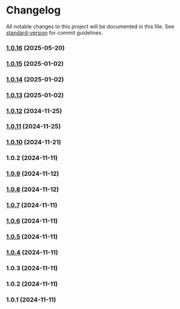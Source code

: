 # Changelog

All notable changes to this project will be documented in this file. See [standard-version](https://github.com/conventional-changelog/standard-version) for commit guidelines.

### [1.0.16](https://github.com/USEPA/layer-nuxt-epa-header/compare/v1.0.15...v1.0.16) (2025-05-20)

### [1.0.15](https://github.com/USEPA/layer-nuxt-epa-header/compare/v1.0.14...v1.0.15) (2025-01-02)

### [1.0.14](https://github.com/USEPA/layer-nuxt-epa-header/compare/v1.0.13...v1.0.14) (2025-01-02)

### [1.0.13](https://github.com/USEPA/layer-nuxt-epa-header/compare/v1.0.12...v1.0.13) (2025-01-02)

### [1.0.12](https://github.com/USEPA/layer-nuxt-epa-header/compare/v1.0.11...v1.0.12) (2024-11-25)

### [1.0.11](https://github.com/USEPA/layer-nuxt-epa-header/compare/v1.0.10...v1.0.11) (2024-11-25)

### [1.0.10](https://github.com/USEPA/layer-nuxt-epa-header/compare/v1.0.9...v1.0.10) (2024-11-21)

### 1.0.2 (2024-11-11)

### [1.0.9](https://github.com/USEPA/layer-nuxt-epa-header/compare/v1.0.8...v1.0.9) (2024-11-12)

### [1.0.8](https://github.com/USEPA/layer-nuxt-epa-header/compare/v1.0.7...v1.0.8) (2024-11-12)

### [1.0.7](https://github.com/USEPA/layer-nuxt-epa-header/compare/v1.0.6...v1.0.7) (2024-11-11)

### [1.0.6](https://github.com/USEPA/layer-nuxt-epa-header/compare/v1.0.5...v1.0.6) (2024-11-11)

### [1.0.5](https://github.com/USEPA/layer-nuxt-epa-header/compare/v1.0.4...v1.0.5) (2024-11-11)

### [1.0.4](https://github.com/USEPA/layer-nuxt-epa-header/compare/v1.0.3...v1.0.4) (2024-11-11)

### 1.0.3 (2024-11-11)

### 1.0.2 (2024-11-11)

### 1.0.1 (2024-11-11)
